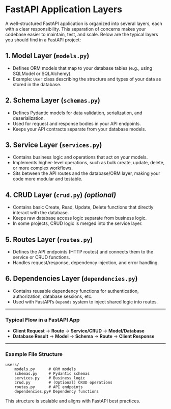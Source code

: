 # FastAPI Application Layers

A well-structured FastAPI application is organized into several layers, each with a clear responsibility. This separation of concerns makes your codebase easier to maintain, test, and scale. Below are the typical layers you should find in a FastAPI project:

## 1. Model Layer (`models.py`)
- Defines ORM models that map to your database tables (e.g., using SQLModel or SQLAlchemy).
- Example: `User` class describing the structure and types of your data as stored in the database.

## 2. Schema Layer (`schemas.py`)
- Defines Pydantic models for data validation, serialization, and deserialization.
- Used for request and response bodies in your API endpoints.
- Keeps your API contracts separate from your database models.

## 3. Service Layer (`services.py`)
- Contains business logic and operations that act on your models.
- Implements higher-level operations, such as bulk create, update, delete, or more complex workflows.
- Sits between the API routes and the database/ORM layer, making your code more modular and testable.

## 4. CRUD Layer (`crud.py`) *(optional)*
- Contains basic Create, Read, Update, Delete functions that directly interact with the database.
- Keeps raw database access logic separate from business logic.
- In some projects, CRUD logic is merged into the service layer.

## 5. Routes Layer (`routes.py`)
- Defines the API endpoints (HTTP routes) and connects them to the service or CRUD functions.
- Handles request/response, dependency injection, and error handling.

## 6. Dependencies Layer (`dependencies.py`)
- Contains reusable dependency functions for authentication, authorization, database sessions, etc.
- Used with FastAPI’s `Depends` system to inject shared logic into routes.

---

### Typical Flow in a FastAPI App
- **Client Request** → **Route** → **Service/CRUD** → **Model/Database**
- **Database Result** → **Model** → **Schema** → **Route** → **Client Response**

---

### Example File Structure
```
users/
    models.py      # ORM models
    schemas.py     # Pydantic schemas
    services.py    # Business logic
    crud.py        # (Optional) CRUD operations
    routes.py      # API endpoints
    dependencies.py# Dependency functions
```

This structure is scalable and aligns with FastAPI best practices.
